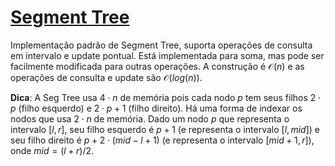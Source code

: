 # [Segment Tree](seg_tree.cpp)

Implementação padrão de Segment Tree, suporta operações de consulta em intervalo e update pontual. Está implementada para soma, mas pode ser facilmente modificada para outras operações. A construção é $\mathcal{O}(n)$ e as operações de consulta e update são $\mathcal{O}(log(n))$.

**Dica**: A Seg Tree usa $4 \cdot n$ de memória pois cada nodo $p$ tem seus filhos $2 \cdot p$ (filho esquerdo) e $2 \cdot p + 1$ (filho direito). Há uma forma de indexar os nodos que usa $2 \cdot n$ de memória. Dado um nodo $p$ que representa o intervalo $[l, r]$, seu filho esquerdo é $p+1$ (e representa o intervalo $[l, mid]$) e seu filho direito é $p+2 \cdot (mid-l+1)$ (e representa o intervalo $[mid+1, r]$), onde $mid = (l+r)/2$.